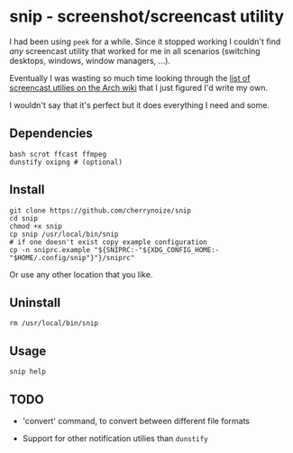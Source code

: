 # snip - screenshot/screencast utility

I had been using `peek` for a while. Since it stopped working I
couldn't find *any* screencast utility that worked for me in all
scenarios (switching desktops, windows, window managers, ...).

Eventually I was wasting so much time looking through the [list
of screencast utilies on the Arch wiki](https://wiki.archlinux.org/title/Screen_capture#Screencast_software)
that I just figured I'd write my own.

I wouldn't say that it's perfect but it does everything I need and
some.

## Dependencies

```
bash scrot ffcast ffmpeg
dunstify oxipng # (optional)
```

## Install

```
git clone https://github.com/cherrynoize/snip
cd snip
chmod +x snip
cp snip /usr/local/bin/snip
# if one doesn't exist copy example configuration
cp -n sniprc.example "${SNIPRC:-"${XDG_CONFIG_HOME:-"$HOME/.config/snip"}"}/sniprc"
```

Or use any other location that you like.

## Uninstall

```
rm /usr/local/bin/snip
```

## Usage

```
snip help
```

## TODO

- 'convert' command, to convert between different file formats

- Support for other notification utilies than `dunstify`
